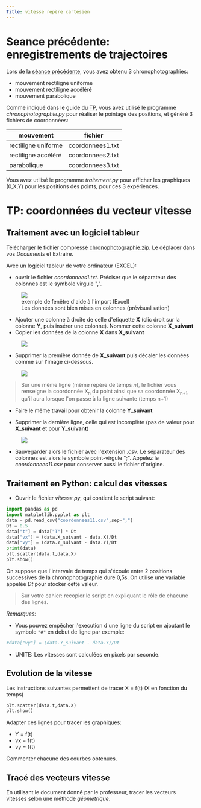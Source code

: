 ```yaml
---
Title: vitesse repère cartésien
---
```


# Seance précédente: enregistrements de trajectoires
Lors de la [séance précédente](/docs/PC_1ere/meca/page1/#pointage-des-positions), vous avez obtenu 3 chronophotographies:

* mouvement rectiligne uniforme
* mouvement rectiligne accéléré
* mouvement parabolique

Comme indiqué dans le guide du [TP](/docs/PC_1ere/meca/page1/#pointage-des-positions), vous avez utilisé le programme *chronophotographie.py* pour réaliser le pointage des positions, et généré 3 fichiers de coordonnées:

| mouvement | fichier |
|--- |--- |
| rectiligne uniforme | coordonnees1.txt |
| rectiligne accéléré | coordonnees2.txt |
| parabolique | coordonnees3.txt |

Vous avez utilisé le programme *traitement.py* pour afficher les graphiques (0,X,Y) pour les positions des points, pour ces 3 expériences. 

# TP: coordonnées du vecteur vitesse
## Traitement avec un logiciel tableur
Télécharger le fichier compressé <a href="/scripts/meca/chronophotographie.zip" download="chronophotograpie.zip">chronophotographie.zip</a>. Le déplacer dans vos *Documents* et Extraire.

Avec un logiciel tableur de votre ordinateur (EXCEL):

* ouvrir le fichier *coordonnees1.txt*. Préciser que le séparateur des colonnes est le symbole virgule ",".

<figure>
  <img src="../images/import.png">
<figcaption>exemple de fenêtre d'aide à l'import (Excel)<br>
Les données sont bien mises en colonnes (prévisualisation)</figcaption>
</figure>

* Ajouter une colonne à droite de celle d'etiquette **X** (clic droit sur la colonne **Y**, puis insérer une colonne). Nommer cette colonne **X_suivant**
* Copier les données de la colonne **X** dans **X_suivant**

<figure>
  <img src="../images/excel1.png">
</figure>

* Supprimer la première donnée de **X_suivant** puis décaler les données comme sur l'image ci-dessous.

<figure>
  <img src="../images/excel2.png">
</figure>

> Sur une même ligne (même repère de temps *n*), le fichier vous renseigne la coordonnée X<sub>n</sub> du point ainsi que sa coordonnée X<sub>n+1</sub>, qu'il aura lorsque l'on passe à la ligne suivante (temps n+1)

* Faire le même travail pour obtenir la colonne **Y_suivant**

* Supprimer la dernière ligne, celle qui est incomplète (pas de valeur pour **X_suivant** et pour **Y_suivant**)

<figure>
  <img src="../images/excel3.png">
</figure>

* Sauvegarder alors le fichier avec l'extension *.csv*. Le séparateur des colonnes est alors le symbole point-virgule ";". Appelez le *coordonnees11.csv* pour conserver aussi le fichier d'origine.

## Traitement en Python: calcul des vitesses
* Ouvrir le fichier *vitesse.py*, qui contient le script suivant:

```python
import pandas as pd  
import matplotlib.pyplot as plt
data = pd.read_csv("coordonnees11.csv",sep=";")
Dt = 0.5
data["t"] = data["T"] * Dt
data["vx"] = (data.X_suivant - data.X)/Dt
data["vy"] = (data.Y_suivant - data.Y)/Dt
print(data)
plt.scatter(data.t,data.X)
plt.show()
```

On suppose que l'intervale de temps qui s'écoule entre 2 positions successives de la chronophotographie dure 0,5s. On utilise une variable appelée *Dt* pour stocker cette valeur.

> Sur votre cahier: recopier le script en expliquant le rôle de chacune des lignes. 

*Remarques:*

* Vous pouvez empêcher l'execution d'une ligne du script en ajoutant le symbole `"#"` en debut de ligne par exemple:

```python
#data["vy"] = (data.Y_suivant - data.Y)/Dt
```  

* UNITE: Les vitesses sont calculées en pixels par seconde.


## Evolution de la vitesse
Les instructions suivantes permettent de tracer X = f(t) (X en fonction du temps)

```python
plt.scatter(data.t,data.X)
plt.show()
```

Adapter ces lignes pour tracer les graphiques:

* Y = f(t)
* vx = f(t)
* vy = f(t)

Commenter chacune des courbes obtenues.

## Tracé des vecteurs vitesse
En utilisant le document donné par le professeur, tracer les vecteurs vitesses selon une méthode *géometrique*.


